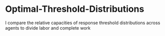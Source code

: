 # Optimal-Threshold-Distributions
I compare the relative capacities of response threshold distributions across agents to divide labor and complete work 
